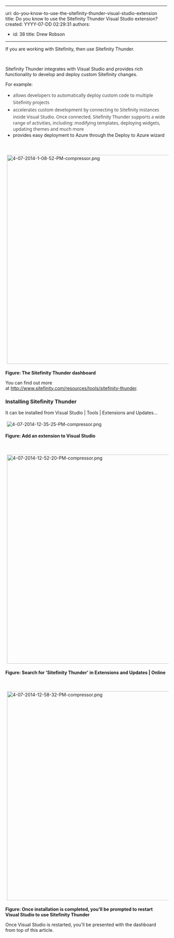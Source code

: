 

---
uri: do-you-know-to-use-the-sitefinity-thunder-visual-studio-extension
title: Do you know to use the Sitefinity Thunder Visual Studio extension?
created: YYYY-07-DD 02:29:31
authors:
  - id: 38
    title: Drew Robson
---




<span class='intro'> ​​​​If you are working with Sitefinity, then use Sitefin​ity Thunder. </span>

<p>​</p><p>​Sitefi​nity Thunder integrates with Visual Studio and provides rich functionality to develop and deploy custom Sitefinity changes.</p><p>For example&#58;</p><ul><li><span style="line-height&#58;20.799999237060547px;"><span style="color&#58;#444444;font-family&#58;robotoregular, 'segoe ui', arial, tahoma, sans-serif;font-size&#58;14px;line-height&#58;24px;">allows developers to automatically deploy custom code to multiple Sitefinity projects</span>​<br></span></li><li><span style="line-height&#58;20.799999237060547px;"><span style="color&#58;#444444;font-family&#58;robotoregular, 'segoe ui', arial, tahoma, sans-serif;font-size&#58;14px;line-height&#58;24px;">accelerates custom development by connecting to Sitefinity instances inside Visual Studio. Once connected, Sitefinity Thunder supports a wide range of activities, including&#58; modifying templates, deploying widgets, updating themes and much more</span><br></span></li><li><span style="line-height&#58;20.799999237060547px;">provides easy deployment to Azure through the Deploy to Azure wizard​</span></li></ul><div>​<br></div><div><p><img src="/PublishingImages/4-07-2014-1-08-52-PM-compressor.png" alt="4-07-2014-1-08-52-PM-compressor.png" style="margin&#58;5px;width&#58;650px;" /><br></p><p><strong>Figure&#58;​ The Sitefinity Thunder dashboard</strong></p><p>You can find out more at&#160;<a href="http&#58;//www.sitefinity.com/resources/tools/sitefinity-thunder">http&#58;//www.sitefinity.com/resources/tools/sitefinity-thunder​</a>.</p><h3 class="ssw15-rteElement-H3">Installing Sitefinity Thunder​</h3></div><p>It can be installed from Visual Studio | Tools | Extensions and Updates...</p><p><img src="/PublishingImages/4-07-2014-12-35-25-PM-compressor.png" alt="4-07-2014-12-35-25-PM-compressor.png" style="margin&#58;5px;" /><br></p><p><strong>Figure&#58; Add an extension to Visual Studio</strong></p><p><br></p><p><img src="/PublishingImages/4-07-2014-12-52-20-PM-compressor.png" alt="4-07-2014-12-52-20-PM-compressor.png" style="margin&#58;5px;width&#58;650px;" /><br></p><p><strong>Figure&#58; Search for 'Sitefinity Thunder' in Extensions and Updates | Online</strong></p><p><br></p><p><img src="/PublishingImages/4-07-2014-12-58-32-PM-compressor.png" alt="4-07-2014-12-58-32-PM-compressor.png" style="margin&#58;5px;width&#58;650px;" /><br></p><p><strong>Figure&#58; Once installation is completed, you'll be prompted to restart Visual Studio to use Sitefinity​ Thunder</strong></p><p>Once Visual Studio is restarted, you'll be presented with the dashboard from top of this article.</p>


